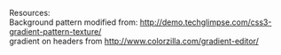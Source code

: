 Resources:  
Background pattern modified from: http://demo.techglimpse.com/css3-gradient-pattern-texture/  
gradient on headers from http://www.colorzilla.com/gradient-editor/  
